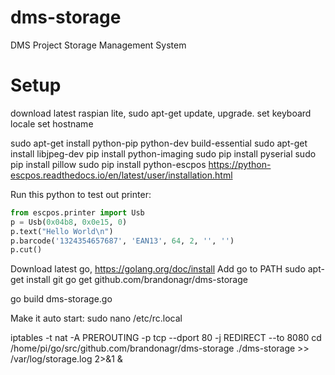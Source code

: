 # dms-storage
DMS Project Storage Management System

# Setup
download latest raspian lite, sudo apt-get update, upgrade. 
set keyboard locale
set hostname

sudo apt-get install python-pip python-dev build-essential
sudo apt-get install libjpeg-dev
pip install python-imaging
sudo pip install pyserial
sudo pip install pillow
sudo pip install python-escpos
https://python-escpos.readthedocs.io/en/latest/user/installation.html


Run this python to test out printer:
```python
from escpos.printer import Usb
p = Usb(0x04b8, 0x0e15, 0)
p.text("Hello World\n")
p.barcode('1324354657687', 'EAN13', 64, 2, '', '')
p.cut()
```

Download latest go, https://golang.org/doc/install
Add go to PATH
sudo apt-get install git
go get github.com/brandonagr/dms-storage

go build dms-storage.go

Make it auto start:
sudo nano /etc/rc.local
 
iptables -t nat -A PREROUTING -p tcp --dport 80 -j REDIRECT --to 8080
cd /home/pi/go/src/github.com/brandonagr/dms-storage
./dms-storage >> /var/log/storage.log 2>&1 &
